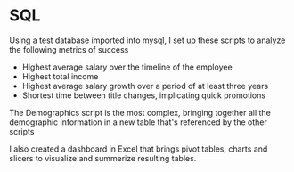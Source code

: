 # SQL
Using a test database imported into mysql, I set up these scripts to analyze the following metrics of success

- Highest average salary over the timeline of the employee
- Highest total income
- Highest average salary growth over a period of at least three years
- Shortest time between title changes, implicating quick promotions

The Demographics script is the most complex, bringing together all the demographic information in a new table 
that's referenced by the other scripts

I also created a dashboard in Excel that brings pivot tables, charts and slicers to visualize and summerize 
resulting tables. 
